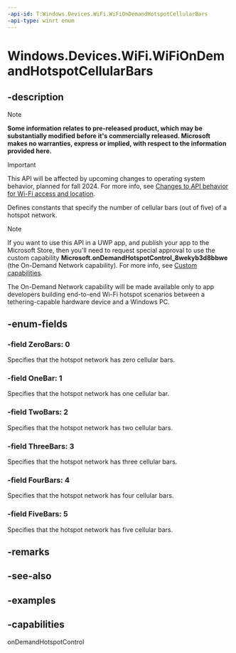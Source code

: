 ```yaml
---
-api-id: T:Windows.Devices.WiFi.WiFiOnDemandHotspotCellularBars
-api-type: winrt enum
---
```


# Windows.Devices.WiFi.WiFiOnDemandHotspotCellularBars

<!--
public enum WiFiOnDemandHotspotCellularBars
-->


## -description

> [!NOTE]
> **Some information relates to pre-released product, which may be substantially modified before it's commercially released. Microsoft makes no warranties, express or implied, with respect to the information provided here.**

> [!IMPORTANT]
> This API will be affected by upcoming changes to operating system behavior, planned for fall 2024. For more info, see [Changes to API behavior for Wi-Fi access and location](/windows/win32/nativewifi/wi-fi-access-location-changes).

Defines constants that specify the number of cellular bars (out of five) of a hotspot network.

> [!NOTE]
> If you want to use this API in a UWP app, and publish your app to the Microsoft Store, then you'll need to request special approval to use the custom capability **Microsoft.onDemandHotspotControl_8wekyb3d8bbwe** (the On-Demand Network capability). For more info, see [Custom capabilities](/windows/uwp/packaging/app-capability-declarations#custom-capabilities).
>
> The On-Demand Network capability will be made available only to app developers building end-to-end Wi-Fi hotspot scenarios between a tethering-capable hardware device and a Windows PC.

## -enum-fields

### -field ZeroBars: 0

Specifies that the hotspot network has zero cellular bars.

### -field OneBar: 1

Specifies that the hotspot network has one cellular bar.

### -field TwoBars: 2

Specifies that the hotspot network has two cellular bars.

### -field ThreeBars: 3

Specifies that the hotspot network has three cellular bars.

### -field FourBars: 4

Specifies that the hotspot network has four cellular bars.

### -field FiveBars: 5

Specifies that the hotspot network has five cellular bars.

## -remarks

## -see-also

## -examples

## -capabilities
onDemandHotspotControl